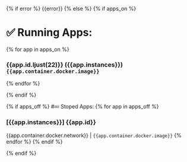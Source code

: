 {% if error %}
{{error}}
{% else %}
{% if apps_on %}

# :white_check_mark: Running Apps:
{% for app in apps_on %}
### {{app.id.ljust(22)}} ({{app.instances}}) `{{app.container.docker.image}}`
{% endfor %}

{% endif %}

{% if apps_off %}
#:zzz: Stoped Apps:
{% for app in apps_off %}
### [{{app.instances}}] {{app.id}}
{{app.container.docker.network}} | `{{app.container.docker.image}}`
{% endfor %}
{% endif %}

{% endif %}
